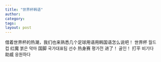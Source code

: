 ```yaml
---
title: "世界杯韩语"
author:
category: 
tags: 
layout: post
---
```

借着世界杯的热潮，我们也来熟悉几个足球用语用韩国语怎么说吧！
世界杯  월드컵
红魔    붉은 악마
国脚    국가대표팀 선수
热身赛  평가전
进了！  골인！
打平    비기다
助威    응원하다

